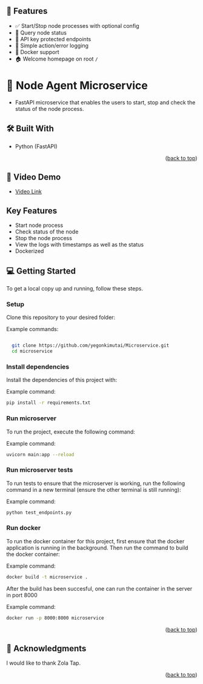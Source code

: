 <a name="readme-top"></a>

<!-- TABLE OF CONTENTS -->

## 🚀 Features

- ✅ Start/Stop node processes with optional config
- 📡 Query node status
- 🔐 API key protected endpoints
- 📝 Simple action/error logging
- 🐳 Docker support
- 🏠 Welcome homepage on root `/`

<!-- PROJECT DESCRIPTION -->

# 📖 Node Agent Microservice <a name="about-project"></a>

- FastAPI microservice that enables the users to start, stop and check the status of the node process.

## 🛠 Built With <a name="built-with"></a>

- Python (FastAPI)

<p align="right">(<a href="#readme-top">back to top</a>)</p>

## 🚀 Video Demo <a name="live-demo"></a>

- [Video Link](https://www.loom.com/share/d141717491c641a99819a6b833429511?sid=21913a1f-3f89-4de6-a1b6-4797da6927bb)

## Key Features

- Start node process
- Check status of the node
- Stop the node process
- View the logs with timestamps as well as the status
- Dockerized

<!-- GETTING STARTED -->

## 💻 Getting Started <a name="getting-started"></a>

To get a local copy up and running, follow these steps.

### Setup

Clone this repository to your desired folder:

Example commands:

```sh

  git clone https://github.com/yegonkimutai/Microservice.git
  cd microservice


```

### Install dependencies

Install the dependencies of this project with:

Example command:

```sh
pip install -r requirements.txt
```

### Run microserver

To run the project, execute the following command:

Example command:

```sh
uvicorn main:app --reload
```

### Run microserver tests

To run tests to ensure that the microserver is working, run the following command in a new terminal (ensure the other terminal is still running):

Example command:

```sh
python test_endpoints.py
```

### Run docker

To run the docker container for this project, first ensure that the docker application is running in the background. Then run the command to build the docker container:

Example command:

```sh
docker build -t microservice .
```

After the build has been succesful, one can run the container in the server in port 8000

Example command:

```sh
docker run -p 8000:8000 microservice
```

<p align="right">(<a href="#readme-top">back to top</a>)</p>

<!-- ACKNOWLEDGEMENTS -->

## 🙏 Acknowledgments <a name="acknowledgements"></a>

I would like to thank Zola Tap.

<p align="right">(<a href="#readme-top">back to top</a>)</p>

